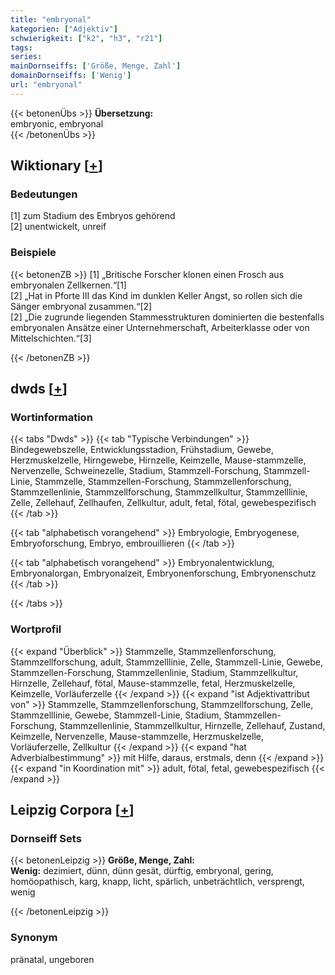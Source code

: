 ```yaml
---
title: "embryonal"
kategorien: ["Adjektiv"]
schwierigkeit: ["k2", "h3", "r21"]
tags:
series:
mainDornseiffs: ['Größe, Menge, Zahl']
domainDornseiffs: ['Wenig']
url: "embryonal"
---
```


{{< betonenÜbs >}}
**Übersetzung:**  
embryonic, embryonal  
{{< /betonenÜbs >}}

## Wiktionary [[+](https://de.wiktionary.org/wiki/embryonal)]

### Bedeutungen
[1] zum Stadium des Embryos gehörend  
[2] unentwickelt, unreif  

### Beispiele
{{< betonenZB >}}
[1] „Britische Forscher klonen einen Frosch aus embryonalen Zellkernen.“[1]  
[2] „Hat in Pforte III das Kind im dunklen Keller Angst, so rollen sich die Sänger embryonal zusammen.“[2]  
[2] „Die zugrunde liegenden Stammesstrukturen dominierten die bestenfalls embryonalen Ansätze einer Unternehmerschaft, Arbeiterklasse oder von Mittelschichten.“[3]  

{{< /betonenZB >}}


## dwds [[+](https://www.dwds.de/wb/embryonal)]

### Wortinformation
{{< tabs "Dwds" >}}
{{< tab "Typische Verbindungen" >}}
Bindegewebszelle, Entwicklungsstadion, Frühstadium, Gewebe, Herzmuskelzelle, Hirngewebe, Hirnzelle, Keimzelle, Mause-stammzelle, Nervenzelle, Schweinezelle, Stadium, Stammzell-Forschung, Stammzell-Linie, Stammzelle, Stammzellen-Forschung, Stammzellenforschung, Stammzellenlinie, Stammzellforschung, Stammzellkultur, Stammzelllinie, Zelle, Zellehauf, Zellhaufen, Zellkultur, adult, fetal, fötal, gewebespezifisch
{{< /tab >}}

{{< tab "alphabetisch vorangehend" >}}
Embryologie, Embryogenese, Embryoforschung, Embryo, embrouillieren
{{< /tab >}}

{{< tab "alphabetisch vorangehend" >}}
Embryonalentwicklung, Embryonalorgan, Embryonalzeit, Embryonenforschung, Embryonenschutz
{{< /tab >}}

{{< /tabs >}}

### Wortprofil
{{< expand "Überblick" >}} Stammzelle, Stammzellenforschung, Stammzellforschung, adult, Stammzelllinie, Zelle, Stammzell-Linie, Gewebe, Stammzellen-Forschung, Stammzellenlinie, Stadium, Stammzellkultur, Hirnzelle, Zellehauf, fötal, Mause-stammzelle, fetal, Herzmuskelzelle, Keimzelle, Vorläuferzelle {{< /expand >}}
{{< expand "ist Adjektivattribut von" >}} Stammzelle, Stammzellenforschung, Stammzellforschung, Zelle, Stammzelllinie, Gewebe, Stammzell-Linie, Stadium, Stammzellen-Forschung, Stammzellenlinie, Stammzellkultur, Hirnzelle, Zellehauf, Zustand, Keimzelle, Nervenzelle, Mause-stammzelle, Herzmuskelzelle, Vorläuferzelle, Zellkultur {{< /expand >}}
{{< expand "hat Adverbialbestimmung" >}} mit Hilfe, daraus, erstmals, denn {{< /expand >}}
{{< expand "in Koordination mit" >}} adult, fötal, fetal, gewebespezifisch {{< /expand >}}

## Leipzig Corpora [[+](https://corpora.uni-leipzig.de/en/res?word=embryonal&corpusId=deu_newscrawl-public_2018)]

### Dornseiff Sets
{{< betonenLeipzig >}}
**Größe, Menge, Zahl:**  
**Wenig:** dezimiert, dünn, dünn gesät, dürftig, embryonal, gering, homöopathisch, karg, knapp, licht, spärlich, unbeträchtlich, versprengt, wenig  

{{< /betonenLeipzig >}}

### Synonym
pränatal, ungeboren

